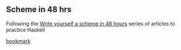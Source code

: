 ## Scheme in 48 hrs

Following the [Write yourself a scheme in 48 hours](https://en.wikibooks.org/wiki/Write_Yourself_a_Scheme_in_48_Hours) series of articles to practice Haskell

[bookmark](https://en.wikibooks.org/wiki/Write_Yourself_a_Scheme_in_48_Hours/Evaluation,_Part_2) 
